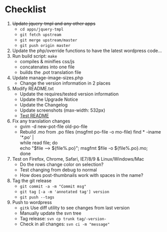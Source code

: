 # Checklist

1. ~~Update jquery-tmpl and any other apps~~
   * `cd apps/jquery-tmpl`
   * `git fetch upstream`
   * `git merge upstream/master`
   * `git push origin master`
1. Update the php/override functions to have the latest wordpress code...
2. Run build script: `make`
   * compiles & minifies css/js 
   * concatenates into one file
   * builds the .pot translation file
3. Update manage-image-sizes.php
   * Change the version information in 2 places
4. Modify README.txt
   * Update the requires/tested version information
   * Update the Upgrade Notice
   * Update the Changelog
   * Update screenshots (max-width: 532px)
   * [Test README](http://wordpress.org/extend/plugins/about/validator/)
5. Fix any translation changes
   * gvim -d new-pot-file old-po-file
   * Rebuild .mo from .po files (msgfmt po-file -o mo-file)
        find * -iname '*.po' | \
        while read file; do \
           echo "$file --> ${file%.po}"; msgfmt $file -o ${file%.po}.mo; \
        done
6. Test on Firefox, Chrome, Safari, IE7/8/9 & Linux/Windows/Mac
   * Do the rows change color on selection?
   * Test changing from debug to normal
   * How does post-thumbnails work with spaces in the name?
7. Tag the git release
   * `git commit -a -m "Commit msg"`
   * `git tag [-a -m 'annotated tag'] version`
   * `git push --tags`
8. Push to wordpress
   * `gitk` Use diff utility to see changes from last version
   * Manually update the svn tree
   * Tag release: `svn cp trunk tag/-version-`
   * Check in all changes: `svn ci -m "message"`

